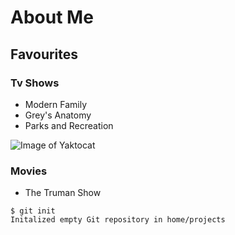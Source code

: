 # About Me

## Favourites

### Tv Shows
- Modern Family
- Grey's Anatomy
- Parks and Recreation

![Image of Yaktocat](https://octodex.github.com/images/yaktocat.png)

### Movies
- The Truman Show

```
$ git init
Initalized empty Git repository in home/projects
```
